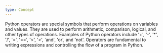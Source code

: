 ```yaml
---
type: Concept
---
```


Python operators are special symbols that perform operations on variables and values. They are used to perform arithmetic, comparison, logical, and other types of operations. Examples of Python operators include '+', '-', '*', '/', '=', '==', '>', '<', 'and', 'or', and 'not'. Operators are fundamental to writing expressions and controlling the flow of a program in Python.